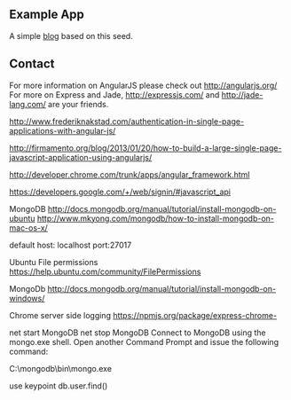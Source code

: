 
## Example App

A simple [blog](https://github.com/btford/angular-express-blog) based on this seed.


## Contact

For more information on AngularJS please check out http://angularjs.org/
For more on Express and Jade, http://expressjs.com/ and http://jade-lang.com/ are
your friends.


http://www.frederiknakstad.com/authentication-in-single-page-applications-with-angular-js/

http://firmamento.org/blog/2013/01/20/how-to-build-a-large-single-page-javascript-application-using-angularjs/

http://developer.chrome.com/trunk/apps/angular_framework.html


https://developers.google.com/+/web/signin/#javascript_api

MongoDB
http://docs.mongodb.org/manual/tutorial/install-mongodb-on-ubuntu
http://www.mkyong.com/mongodb/how-to-install-mongodb-on-mac-os-x/

default host: localhost
port:27017

Ubuntu File permissions
https://help.ubuntu.com/community/FilePermissions

MongoDb
http://docs.mongodb.org/manual/tutorial/install-mongodb-on-windows/

Chrome server side logging
https://npmjs.org/package/express-chrome-

net start MongoDB
net stop MongoDB
Connect to MongoDB using the mongo.exe shell. Open another Command Prompt and issue the following command:

C:\mongodb\bin\mongo.exe

use keypoint
db.user.find()
